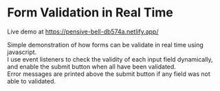 # Form Validation in Real Time

Live demo at https://pensive-bell-db574a.netlify.app/

Simple demonstration of how forms can be validate in real time using javascript. <br>
I use event listeners to check the validity of each input field dynamically, and enable the submit button when all have been validated. <br>
Error messages are printed above the submit button if any field was not able to validated.
